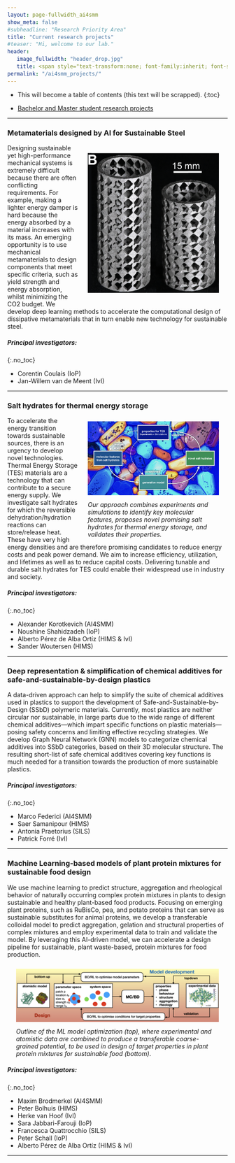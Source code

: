 ```yaml
---
layout: page-fullwidth_ai4smm 
show_meta: false
#subheadline: "Research Priority Area"
title: "Current research projects"
#teaser: "Hi, welcome to our lab."
header:
   image_fullwidth: "header_drop.jpg"
   title: <span style="text-transform:none; font-family:inherit; font-size:1.2em;">AI4SMM Research</span> <br>  <span style="text-transform:none; font-family:FontAwesome,Gill Sans; font-size:0.5em;">Artificial Intelligence for Sustainable Molecules and Materials</span>
permalink: "/ai4smm_projects/"
---
```


* This will become a table of contents (this text will be scrapped).
{:toc} 

* [Bachelor and Master student research projects](../ai4smm_students/)

---

###	Metamaterials designed by AI for Sustainable Steel

<img src="../images//ai4smm_project1.png"
     alt="Project1"
     style="float: right; margin: 20px; max-width: 300px; height: auto; " />


Designing sustainable yet high-performance mechanical systems is extremely difficult because
there are often conflicting requirements. For example, making a lighter energy damper is hard because the
energy absorbed by a material increases with its mass. An emerging opportunity is to use mechanical metamaterials to design components that meet specific criteria, such as yield strength and energy absorption, whilst minimizing the CO2 budget. We develop deep learning methods to accelerate the computational design of dissipative metamaterials that in turn enable new technology for sustainable steel.

##### Principal investigators:
{:.no_toc}
 * Corentin Coulais (IoP)
 *  Jan-Willem van de Meent (IvI)

---

### Salt hydrates for thermal energy storage  

<div style="float: right; max-width: 300px; margin: 0px 20px;">
  <a href="../images//ai4smm_project2.jpg"><img src="../images//ai4smm_project2.jpg"
     alt="Project2" style="margin: auto; max-width: 300px; height: auto; padding: 10px 0px 10px 0px;" />
  </a>
  <div>
    <i>Our approach combines experiments and simulations to identify key molecular features, proposes novel promising salt hydrates for thermal energy storage, and validates their properties.</i>
  </div>
</div>


To accelerate the energy transition towards sustainable sources, there is an urgency to develop novel technologies. Thermal Energy Storage (TES) materials are a technology that can contribute to a secure energy supply. We investigate salt hydrates for which the reversible dehydration/hydration reactions can store/release heat. These have very high energy densities and are therefore promising candidates to reduce energy costs and peak power demand. We aim to increase efficiency, utilization, and lifetimes as well as to reduce capital costs. Delivering tunable and durable salt hydrates for TES could enable their widespread use in industry and society.

##### Principal investigators:
{:.no_toc}
* Alexander Korotkevich (AI4SMM)
* Noushine Shahidzadeh (IoP)
* Alberto Pérez de Alba Ortíz (HIMS & IvI)
* Sander Woutersen (HIMS)

---

###	Deep representation & simplification of chemical additives for safe-and-sustainable-by-design plastics

A data-driven approach can help to simplify the suite of chemical additives used in plastics to support the development of Safe-and-Sustainable-by-Design (SSbD) polymeric materials. Currently, most plastics are neither circular nor sustainable, in large parts due to the wide range of different chemical additives—which impart specific functions on plastic materials—posing safety concerns and limiting effective recycling strategies. We develop Graph Neural Network (GNN) models to categorize chemical additives into SSbD categories, based on their 3D molecular structure. The resulting short-list of safe chemical additives covering key functions is much needed for a transition towards the production of more sustainable plastics. 

##### Principal investigators:
{:.no_toc}
* Marco Federici (AI4SMM)
* Saer Samanipour (HIMS)
* Antonia Praetorius (SILS)
* Patrick Forré (IvI)

---

###	Machine Learning-based models of plant protein mixtures for sustainable food design

We use machine learning to predict structure, aggregation and rheological behavior of naturally occurring complex protein mixtures in plants to design sustainable and healthy plant-based food products. Focusing on emerging plant proteins, such as RuBisCo, pea, and potato proteins that can serve as sustainable substitutes for animal proteins, we develop a transferable colloidal model to predict aggregation, gelation and structural properties of complex mixtures and employ experimental data to train and validate the model. By leveraging this AI-driven model, we can accelerate a design pipeline for sustainable, plant waste-based, protein mixtures for food production.

<div style="float: none;  width: auto; height: auto; margin: 0px 20px;">
<img src="../images//ai4smm_project4.png"  alt="Project4"  style="padding: 10px 0px 10px 0px; width: auto; height: auto; " />
  <div>
  <i>Outline of the ML model optimization (top), where experimental and atomistic data are combined to produce a transferable coarse-grained potential, to be used in design of target properties in plant protein mixtures for sustainable food (bottom)</i>.
  </div>
</div>

##### Principal investigators:
{:.no_toc}
* Maxim Brodmerkel (AI4SMM)
* Peter Bolhuis (HIMS)
* Herke van Hoof (IvI)
* Sara Jabbari-Farouji (IoP)
* Francesca Quattrocchio (SILS)
* Peter Schall (IoP)
* Alberto Pérez de Alba Ortíz (HIMS & IvI)

---
